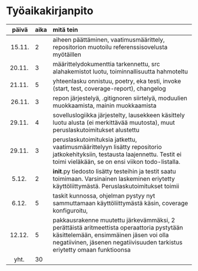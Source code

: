 # Työaikakirjanpito

| päivä     | aika  | mitä tein |
| :-----:   | :---- | :-----|
| 15.11.    | 2     | aiheen päättäminen, vaatimusmäärittely, repositorion muotoilu referenssisovelusta myötäillen |
| 20.11.    | 3     | määrittelydokumenttia tarkennettu, src alahakemistot luotu, toiminnallisuutta hahmoteltu |
| 21.11.    | 5     | yhteenlasku onnistuu, poetry, eka testi, invoke (start, test, coverage-report), changelog |
| 26.11.    | 3     | repon järjestelyä, .gitignoren siirtelyä, moduulien muokkaamista, mainin muokkaamista |
| 29.11.    | 4     | sovelluslogiikka järjestelty, lausekkeen käsittely luotu alusta (ei merkittävää muutosta), muut peruslaskutoimitukset alustettu |
| 29.11.    | 3     | peruslaskutoimituksia jatkettu, vaatimusmäärittelyyn lisätty repositorio jatkokehityksiin, testausta laajennettu. Testit ei toimi vieläkään, se on ensi viikon todo-listalla. |
| 5.12.     | 2     | __init__.py tiedosto lisätty testeihin ja testit saatu toimimaan. Varsinainen laskeminen eriytetty käyttöliittymästä. Peruslaskutoimitukset toimii |
| 6.12.     | 5     | taskit kunnossa, ohjelman pystyy nyt sammuttamaan käyttöliittymästä käsin, coverage konfiguroitu,  |
| 12.12.    | 5     | pakkausrakenne muutettu järkevämmäksi, 2 perättäistä aritmeettista operaattoria pystytään käsittelemään, ensimmäinen jäsen voi olla negatiivinen, jäsenen negatiivisuuden tarkistus eriytetty omaan funktioonsa |
| yht.      | 30    | |
